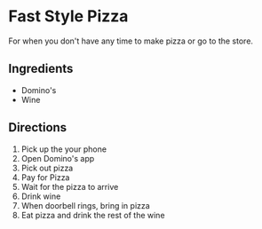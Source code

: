 # Fast Style Pizza
For when you don't have any time to make pizza or go to the store.

## Ingredients
- Domino's
- Wine

## Directions
1. Pick up the your phone
2. Open Domino's app
3. Pick out pizza
4. Pay for Pizza
5. Wait for the pizza to arrive
6. Drink wine
7. When doorbell rings, bring in pizza
8. Eat pizza and drink the rest of the wine 